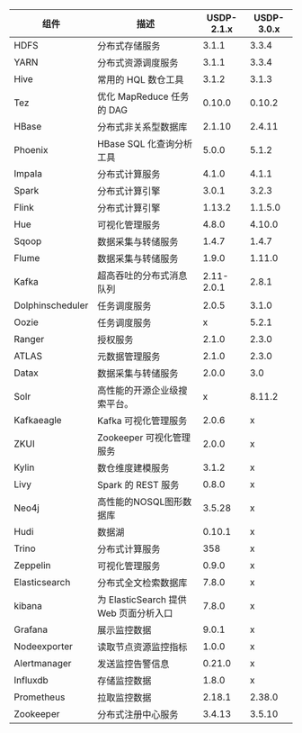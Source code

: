 | 组件             | 描述                                   | USDP-2.1.x | USDP-3.0.x |
| ---------------- | -------------------------------------- | ---------- | ---------- |
| HDFS             | 分布式存储服务                         | 3.1.1      | 3.3.4      |
| YARN             | 分布式资源调度服务                     | 3.1.1      | 3.3.4      |
| Hive             | 常用的 HQL 数仓工具                    | 3.1.2      | 3.1.3      |
| Tez              | 优化 MapReduce 任务的 DAG              | 0.10.0     | 0.10.2     |
| HBase            | 分布式非关系型数据库                   | 2.1.10     | 2.4.11     |
| Phoenix          | HBase SQL 化查询分析工具               | 5.0.0      | 5.1.2      |
| Impala           | 分布式计算服务                         | 4.1.0      | 4.1.1      |
| Spark            | 分布式计算引擎                         | 3.0.1      | 3.2.3      |
| Flink            | 分布式计算引擎                         | 1.13.2     | 1.1.5.0    |
| Hue              | 可视化管理服务                         | 4.8.0      | 4.10.0     |
| Sqoop            | 数据采集与转储服务                     | 1.4.7      | 1.4.7      |
| Flume            | 数据采集与转储服务                     | 1.9.0      | 1.11.0     |
| Kafka            | 超高吞吐的分布式消息队列               | 2.11-2.0.1 | 2.8.1      |
| Dolphinscheduler | 任务调度服务                           | 2.0.5      | 3.1.0      |
| Oozie            | 任务调度服务                           | x          | 5.2.1      |
| Ranger           | 授权服务                               | 2.1.0      | 2.3.0      |
| ATLAS            | 元数据管理服务                         | 2.1.0      | 2.3.0      |
| Datax            | 数据采集与转储服务                     | 2.0.0      | 3.0        |
| Solr             | 高性能的开源企业级搜索平台。           | x          | 8.11.2     |
| Kafkaeagle       | Kafka 可视化管理服务                   | 2.0.6      | x          |
| ZKUI             | Zookeeper 可视化管理服务               | 2.0.0      | x          |
| Kylin            | 数仓维度建模服务                       | 3.1.2      | x          |
| Livy             | Spark 的 REST 服务                     | 0.8.0      | x          |
| Neo4j            | 高性能的NOSQL图形数据库                | 3.5.28     | x          |
| Hudi             | 数据湖                                 | 0.10.1     | x          |
| Trino            | 分布式计算服务                         | 358        | x          |
| Zeppelin         | 可视化管理服务                         | 0.9.0      | x          |
| Elasticsearch    | 分布式全文检索数据库                   | 7.8.0      | x          |
| kibana           | 为 ElasticSearch 提供 Web 页面分析入口 | 7.8.0      | x          |
| Grafana          | 展示监控数据                           | 9.0.1      | x          |
| Nodeexporter     | 读取节点资源监控指标                   | 1.0.0      | x          |
| Alertmanager     | 发送监控告警信息                       | 0.21.0     | x          |
| Influxdb         | 存储监控数据                           | 1.8.0      | x          |
| Prometheus       | 拉取监控数据                           | 2.18.1     | 2.38.0     |
| Zookeeper        | 分布式注册中心服务                     | 3.4.13     | 3.5.10     |